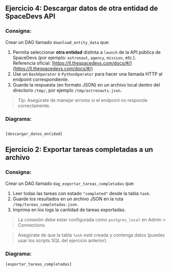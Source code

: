## **Ejercicio 4: Descargar datos de otra entidad de SpaceDevs API**

### Consigna:

Crear un DAG llamado `download_entity_data` que:

1. Permita seleccionar **otra entidad** distinta a `launch` de la API pública de SpaceDevs (por ejemplo: `astronaut`, `agency`, `mission`, etc.).  
   Referencia oficial: [https://ll.thespacedevs.com/docs/#/](https://ll.thespacedevs.com/docs/#/)
2. Use un `BashOperator` o `PythonOperator` para hacer una llamada HTTP al endpoint correspondiente.
3. Guarde la respuesta (en formato JSON) en un archivo local dentro del directorio `/tmp/`, por ejemplo `/tmp/astronauts.json`.

> Tip: Asegúrate de manejar errores si el endpoint no responde correctamente.

### Diagrama:

```

[descargar_datos_entidad]

```

## Ejercicio 2: Exportar tareas completadas a un archivo

### Consigna:

Crear un DAG llamado `dag_exportar_tareas_completadas` que:

1. Leer todas las tareas con estado `"completed"` desde la tabla `task`.
2. Guarde los resultados en un archivo JSON en la ruta `/tmp/tareas_completadas.json`.
3. Imprima en los logs la cantidad de tareas exportadas.

> La conexión debe estar configurada como `postgres_local` en Admin > Connections.

> Asegúrate de que la tabla `task` esté creada y contenga datos (puedes usar los scripts SQL del ejercicio anterior).

### Diagrama:

```
[exportar_tareas_completadas]
```
 
